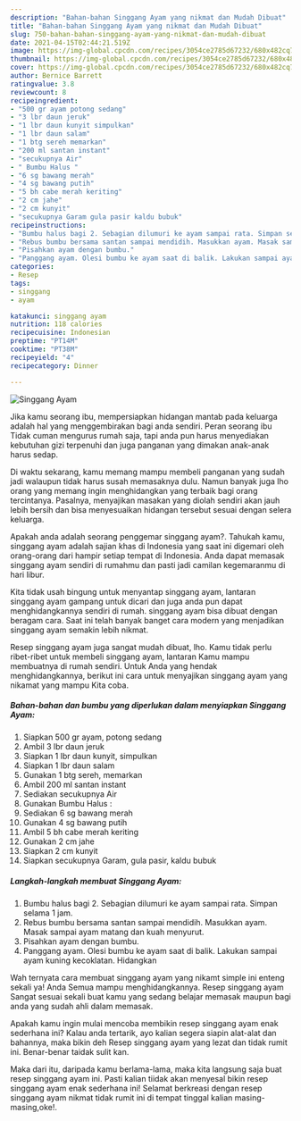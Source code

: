 ```yaml
---
description: "Bahan-bahan Singgang Ayam yang nikmat dan Mudah Dibuat"
title: "Bahan-bahan Singgang Ayam yang nikmat dan Mudah Dibuat"
slug: 750-bahan-bahan-singgang-ayam-yang-nikmat-dan-mudah-dibuat
date: 2021-04-15T02:44:21.519Z
image: https://img-global.cpcdn.com/recipes/3054ce2785d67232/680x482cq70/singgang-ayam-foto-resep-utama.jpg
thumbnail: https://img-global.cpcdn.com/recipes/3054ce2785d67232/680x482cq70/singgang-ayam-foto-resep-utama.jpg
cover: https://img-global.cpcdn.com/recipes/3054ce2785d67232/680x482cq70/singgang-ayam-foto-resep-utama.jpg
author: Bernice Barrett
ratingvalue: 3.8
reviewcount: 8
recipeingredient:
- "500 gr ayam potong sedang"
- "3 lbr daun jeruk"
- "1 lbr daun kunyit simpulkan"
- "1 lbr daun salam"
- "1 btg sereh memarkan"
- "200 ml santan instant"
- "secukupnya Air"
- " Bumbu Halus "
- "6 sg bawang merah"
- "4 sg bawang putih"
- "5 bh cabe merah keriting"
- "2 cm jahe"
- "2 cm kunyit"
- "secukupnya Garam gula pasir kaldu bubuk"
recipeinstructions:
- "Bumbu halus bagi 2. Sebagian dilumuri ke ayam sampai rata. Simpan selama 1 jam."
- "Rebus bumbu bersama santan sampai mendidih. Masukkan ayam. Masak sampai ayam matang dan kuah menyurut."
- "Pisahkan ayam dengan bumbu."
- "Panggang ayam. Olesi bumbu ke ayam saat di balik. Lakukan sampai ayam kuning kecoklatan. Hidangkan"
categories:
- Resep
tags:
- singgang
- ayam

katakunci: singgang ayam 
nutrition: 118 calories
recipecuisine: Indonesian
preptime: "PT14M"
cooktime: "PT38M"
recipeyield: "4"
recipecategory: Dinner

---
```



![Singgang Ayam](https://img-global.cpcdn.com/recipes/3054ce2785d67232/680x482cq70/singgang-ayam-foto-resep-utama.jpg)

Jika kamu seorang ibu, mempersiapkan hidangan mantab pada keluarga adalah hal yang menggembirakan bagi anda sendiri. Peran seorang ibu Tidak cuman mengurus rumah saja, tapi anda pun harus menyediakan kebutuhan gizi terpenuhi dan juga panganan yang dimakan anak-anak harus sedap.

Di waktu  sekarang, kamu memang mampu membeli panganan yang sudah jadi walaupun tidak harus susah memasaknya dulu. Namun banyak juga lho orang yang memang ingin menghidangkan yang terbaik bagi orang tercintanya. Pasalnya, menyajikan masakan yang diolah sendiri akan jauh lebih bersih dan bisa menyesuaikan hidangan tersebut sesuai dengan selera keluarga. 



Apakah anda adalah seorang penggemar singgang ayam?. Tahukah kamu, singgang ayam adalah sajian khas di Indonesia yang saat ini digemari oleh orang-orang dari hampir setiap tempat di Indonesia. Anda dapat memasak singgang ayam sendiri di rumahmu dan pasti jadi camilan kegemaranmu di hari libur.

Kita tidak usah bingung untuk menyantap singgang ayam, lantaran singgang ayam gampang untuk dicari dan juga anda pun dapat menghidangkannya sendiri di rumah. singgang ayam bisa dibuat dengan beragam cara. Saat ini telah banyak banget cara modern yang menjadikan singgang ayam semakin lebih nikmat.

Resep singgang ayam juga sangat mudah dibuat, lho. Kamu tidak perlu ribet-ribet untuk membeli singgang ayam, lantaran Kamu mampu membuatnya di rumah sendiri. Untuk Anda yang hendak menghidangkannya, berikut ini cara untuk menyajikan singgang ayam yang nikamat yang mampu Kita coba.

<!--inarticleads1-->

##### Bahan-bahan dan bumbu yang diperlukan dalam menyiapkan Singgang Ayam:

1. Siapkan 500 gr ayam, potong sedang
1. Ambil 3 lbr daun jeruk
1. Siapkan 1 lbr daun kunyit, simpulkan
1. Siapkan 1 lbr daun salam
1. Gunakan 1 btg sereh, memarkan
1. Ambil 200 ml santan instant
1. Sediakan secukupnya Air
1. Gunakan  Bumbu Halus :
1. Sediakan 6 sg bawang merah
1. Gunakan 4 sg bawang putih
1. Ambil 5 bh cabe merah keriting
1. Gunakan 2 cm jahe
1. Siapkan 2 cm kunyit
1. Siapkan secukupnya Garam, gula pasir, kaldu bubuk




<!--inarticleads2-->

##### Langkah-langkah membuat Singgang Ayam:

1. Bumbu halus bagi 2. Sebagian dilumuri ke ayam sampai rata. Simpan selama 1 jam.
1. Rebus bumbu bersama santan sampai mendidih. Masukkan ayam. Masak sampai ayam matang dan kuah menyurut.
1. Pisahkan ayam dengan bumbu.
1. Panggang ayam. Olesi bumbu ke ayam saat di balik. Lakukan sampai ayam kuning kecoklatan. Hidangkan




Wah ternyata cara membuat singgang ayam yang nikamt simple ini enteng sekali ya! Anda Semua mampu menghidangkannya. Resep singgang ayam Sangat sesuai sekali buat kamu yang sedang belajar memasak maupun bagi anda yang sudah ahli dalam memasak.

Apakah kamu ingin mulai mencoba membikin resep singgang ayam enak sederhana ini? Kalau anda tertarik, ayo kalian segera siapin alat-alat dan bahannya, maka bikin deh Resep singgang ayam yang lezat dan tidak rumit ini. Benar-benar taidak sulit kan. 

Maka dari itu, daripada kamu berlama-lama, maka kita langsung saja buat resep singgang ayam ini. Pasti kalian tiidak akan menyesal bikin resep singgang ayam enak sederhana ini! Selamat berkreasi dengan resep singgang ayam nikmat tidak rumit ini di tempat tinggal kalian masing-masing,oke!.

